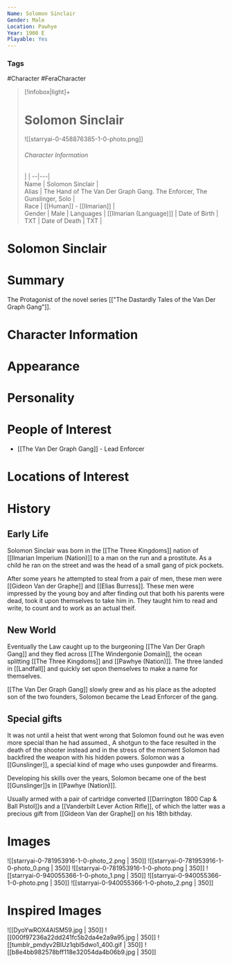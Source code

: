 ```yaml
---
Name: Solomon Sinclair
Gender: Male
Location: Pawhye
Year: 1900 E
Playable: Yes
---
```


### Tags
#Character #FeraCharacter 


> [!infobox|light]+  
> # Solomon Sinclair
> ![[starryai-0-458876385-1-0-photo.png]]
> ###### Character Information
>  |   |
> --|---|  
> Name |  Solomon Sinclair |  
> Alias | The Hand of The Van Der Graph Gang. The Enforcer,  The Gunslinger, Solo |  
> Race | [[Human]] - [[Ilmarian]] |  
> Gender | Male |
> Languages | [[Ilmarian (Language)]] |
> Date of Birth | TXT |
> Date of Death | TXT |


# Solomon Sinclair


# Summary
The Protagonist of the novel series [["The Dastardly Tales of the Van Der Graph Gang"]].

# Character Information

# Appearance

# Personality

# People of Interest
- [[The Van Der Graph Gang]] - Lead Enforcer

# Locations of Interest


# History
## Early Life
Solomon Sinclair was born in the [[The Three Kingdoms]] nation of [[Ilmarian Imperium (Nation)]] to a man on the run and a prostitute. As a child he ran on the street and was the head of a small gang of pick pockets.

After some years he attempted to steal from a pair of men, these men were [[Gideon Van der Graphe]] and [[Elias Burress]]. These men were impressed by the young boy and after finding out that both his parents were dead, took it upon themselves to take him in. They taught him to read and write, to count and to work as an actual theif.

## New World
Eventually the Law caught up to the burgeoning [[The Van Der Graph Gang]] and they fled across [[The Windergonie Domain]], the ocean splitting [[The Three Kingdoms]] and [[Pawhye (Nation)]]. The three landed in [[Landfall]] and quickly set upon themselves to make a name for themselves.

[[The Van Der Graph Gang]] slowly grew and as his place as the adopted son of the two founders, Solomon became the Lead Enforcer of the gang.

## Special gifts
It was not until a heist that went wrong that Solomon found out he was even more special than he had assumed., A shotgun to the face resulted in the death of the shooter instead and in the stress of the moment Solomon had backfired the weapon with his hidden powers. Solomon was a [[Gunslinger]], a special kind of mage who uses gunpowder and firearms.

Developing his skills over the years, Solomon became one of the best [[Gunslinger]]s in [[Pawhye (Nation)]].

Usually armed with a pair of cartridge converted [[Darrington 1800 Cap & Ball Pistol]]s and a [[Vanderbilt Lever Action Rifle]], of which the latter was a precious gift from [[Gideon Van der Graphe]] on his 18th bithday.

# Images
![[starryai-0-781953916-1-0-photo_2.png | 350]]
![[starryai-0-781953916-1-0-photo_0.png | 350]]
![[starryai-0-781953916-1-0-photo.png | 350]]
![[starryai-0-940055366-1-0-photo_1.png | 350]]
![[starryai-0-940055366-1-0-photo.png | 350]]
![[starryai-0-940055366-1-0-photo_2.png | 350]]
# Inspired Images
![[DyoYwROX4AISM59.jpg | 350]]
![[000f97236a22dd241fc5b2da4e2a9a95.jpg | 350]]
![[tumblr_pmdyv2BlUz1qbl5dwo1_400.gif | 350]]
![[b8e4bb982578bff118e32054da4b06b9.jpg | 350]]